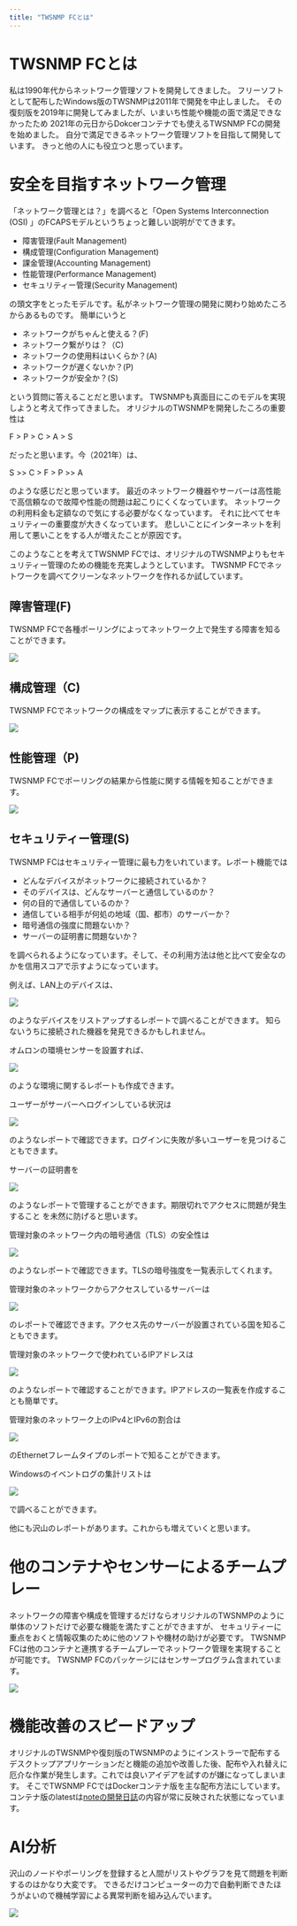 ```yaml
---
title: "TWSNMP FCとは"
---
```


# TWSNMP FCとは

私は1990年代からネットワーク管理ソフトを開発してきました。
フリーソフトとして配布したWindows版のTWSNMPは2011年で開発を中止しました。
その復刻版を2019年に開発してみましたが、いまいち性能や機能の面で満足できなかったため
2021年の元日からDokcerコンテナでも使えるTWSNMP FCの開発を始めました。
自分で満足できるネットワーク管理ソフトを目指して開発しています。
きっと他の人にも役立つと思っています。



# 安全を目指すネットワーク管理

「ネットワーク管理とは？」を調べると「Open Systems Interconnection (OSI) 」のFCAPSモデルというちょっと難しい説明がでてきます。

- 障害管理(Fault Management)
- 構成管理(Configuration Management)
- 課金管理(Accounting Management)
- 性能管理(Performance Management)
- セキュリティー管理(Security Management)

の頭文字をとったモデルです。私がネットワーク管理の開発に関わり始めたころからあるものです。
簡単にいうと

- ネットワークがちゃんと使える？(F)
- ネットワーク繋がりは？（C)
- ネットワークの使用料はいくらか？(A)
- ネットワークが遅くないか？(P)
- ネットワークが安全か？(S)

という質問に答えることだと思います。
TWSNMPも真面目にこのモデルを実現しようと考えて作ってきました。
オリジナルのTWSNMPを開発したころの重要性は

F > P > C > A > S

だったと思います。今（2021年）は、

S >> C > F > P  >> A

のような感じだと思っています。
最近のネットワーク機器やサーバーは高性能で高信頼なので故障や性能の問題は起こりにくくなっています。
ネットワークの利用料金も定額なので気にする必要がなくなっています。
それに比べてセキュリティーの重要度が大きくなっています。
悲しいことにインターネットを利用して悪いことをする人が増えたことが原因です。

このようなことを考えてTWSNMP FCでは、オリジナルのTWSNMPよりもセキュリティー管理のための機能を充実しようとしています。
TWSNMP FCでネットワークを調べてクリーンなネットワークを作れるか試しています。

## 障害管理(F)

TWSNMP FCで各種ポーリングによってネットワーク上で発生する障害を知ることができます。

![](/images/books/twsnmpfc-manual/2022-06-08_13-26-53.png)

## 構成管理（C)

TWSNMP FCでネットワークの構成をマップに表示することができます。

![](/images/books/twsnmpfc-manual/picture_pc_fa9a0b086ac208315e40218c93e3327e.png)

## 性能管理（P)

TWSNMP FCでポーリングの結果から性能に関する情報を知ることができます。

![](/images/books/twsnmpfc-manual/picture_pc_daaf8efc029f65d14aacc569d86db367.png)

## セキュリティー管理(S)

TWSNMP FCはセキュリティー管理に最も力をいれています。レポート機能では

- どんなデバイスがネットワークに接続されているか？
- そのデバイスは、どんなサーバーと通信しているのか？
- 何の目的で通信しているのか？
- 通信している相手が何処の地域（国、都市）のサーバーか？
- 暗号通信の強度に問題ないか？
- サーバーの証明書に問題ないか？

を調べられるようになっています。そして、その利用方法は他と比べて安全なのかを信用スコアで示すようになっています。

例えば、LAN上のデバイスは、

![](/images/books/twsnmpfc-manual/rectangle_large_type_2_cf9bb377525080c255d957285516577d.png)

のようなデバイスをリストアップするレポートで調べることができます。
知らないうちに接続された機器を発見できるかもしれません。


オムロンの環境センサーを設置すれば、

![](/images/books/twsnmpfc-manual/picture_pc_f76eaa9f28197c2f71935340bca220b7.png)

のような環境に関するレポートも作成できます。


ユーザーがサーバーへログインしている状況は

![](/images/books/twsnmpfc-manual/rectangle_large_type_2_3e14303fea22729103e816966574d159.png)

のようなレポートで確認できます。ログインに失敗が多いユーザーを見つけることもできます。

サーバーの証明書を

![](/images/books/twsnmpfc-manual/rectangle_large_type_2_afacea1c15abd6438a04c78effd32428.png)

のようなレポートで管理することができます。期限切れでアクセスに問題が発生すること
を未然に防げると思います。


管理対象のネットワーク内の暗号通信（TLS）の安全性は

![](/images/books/twsnmpfc-manual/rectangle_large_type_2_ac443643407ae4a65f24380ffbc2a66f.png)

のようなレポートで確認できます。TLSの暗号強度を一覧表示してくれます。

管理対象のネットワークからアクセスしているサーバーは

![](/images/books/twsnmpfc-manual/rectangle_large_type_2_e302eaf1290e21dfc52c3896fc241097.png)

のレポートで確認できます。アクセス先のサーバーが設置されている国を知ることもできます。


管理対象のネットワークで使われているIPアドレスは


![](/images/books/twsnmpfc-manual/rectangle_large_type_2_53efa9be2998171ffc5f97db8e619176.png)


のようなレポートで確認することができます。IPアドレスの一覧表を作成することも簡単です。


管理対象のネットワーク上のIPv4とIPv6の割合は

![](/images/books/twsnmpfc-manual/rectangle_large_type_2_53efa9be2998171ffc5f97db8e619176.png)

のEthernetフレームタイプのレポートで知ることができます。


Windowsのイベントログの集計リストは

![](/images/books/twsnmpfc-manual/rectangle_large_type_2_34d6d7f5d9f1efa850633d4af0e7d045.png)

で調べることができます。

他にも沢山のレポートがあります。これからも増えていくと思います。

# 他のコンテナやセンサーによるチームプレー

ネットワークの障害や構成を管理するだけならオリジナルのTWSNMPのように単体のソフトだけで必要な機能を満たすことができますが、
セキュリティーに重点をおくと情報収集のために他のソフトや機材の助けが必要です。
TWSNMP FCは他のコンテナと連携するチームプレーでネットワーク管理を実現することが可能です。
TWSNMP FCのパッケージにはセンサープログラム含まれています。

![](/images/books/twsnmpfc-manual/rectangle_large_type_2_8d0a2f2a294c69f41b6b3dd9a53cdac8.png)


# 機能改善のスピードアップ

オリジナルのTWSNMPや復刻版のTWSNMPのようにインストラーで配布するデスクトップアプリケーションだと機能の追加や改善した後、配布や入れ替えに厄介な作業が発生します。これでは良いアイデアを試すのが嫌になってしまいます。
そこでTWSNMP FCではDockerコンテナ版を主な配布方法にしています。
コンテナ版のlatestは[noteの開発日誌](https://note.com/twsnmp/m/m51b45353e2ff)の内容が常に反映された状態になっています。

# AI分析

沢山のノードやポーリングを登録すると人間がリストやグラフを見て問題を判断するのはかなり大変です。
できるだけコンピューターの力で自動判断できたほうがよいので機械学習による異常判断を組み込んでいます。


![](/images/books/twsnmpfc-manual/rectangle_large_type_2_e85e0ea03a10e899ae3c0f510bbe1acd.png)


